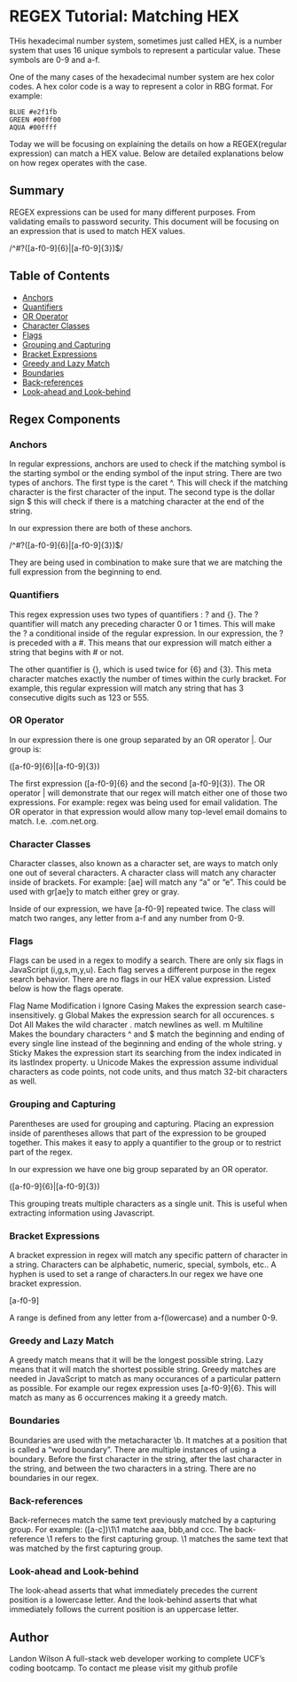 # REGEX Tutorial: Matching HEX
THis hexadecimal number system, sometimes just called HEX, is a number system that uses 16 unique symbols to represent a particular value. These symbols are 0-9 and a-f.
 
One of the many cases of the hexadecimal number system are hex color codes. A hex color code is a way to represent a color in RBG format. For example: 

```
BLUE #e2f1fb
GREEN #00ff00
AQUA #00ffff
```
 
Today we will be focusing on explaining the details on how a REGEX(regular expression) can match a HEX value. Below are detailed explanations below on how regex operates with the case.
 
## Summary
 
REGEX expressions can be used for many different purposes. From validating emails to password security. This document will be focusing on an expression that is used to match HEX values.
 
/^#?([a-f0-9]{6}|[a-f0-9]{3})$/
 
## Table of Contents
 
- [Anchors](#anchors)
- [Quantifiers](#quantifiers)
- [OR Operator](#or-operator)
- [Character Classes](#character-classes)
- [Flags](#flags)
- [Grouping and Capturing](#grouping-and-capturing)
- [Bracket Expressions](#bracket-expressions)
- [Greedy and Lazy Match](#greedy-and-lazy-match)
- [Boundaries](#boundaries)
- [Back-references](#back-references)
- [Look-ahead and Look-behind](#look-ahead-and-look-behind)
 
## Regex Components
 
### Anchors
 
In regular expressions, anchors are used to check if the matching symbol is the starting symbol or the ending symbol of the input string. There are two types of anchors. The first type is the caret ^. This will check if the matching character is the first character of the input. The second type is the dollar sign $ this will check if there is a matching character at the end of the string.
 
In our expression there are both of these anchors.
 
/^#?([a-f0-9]{6}|[a-f0-9]{3})$/
 
They are being used in combination to make sure that we are matching the full expression from the beginning to end. 
 
### Quantifiers
 
This regex expression uses two types of quantifiers : ? and {}.
The ? quantifier will match any preceding character 0 or 1 times. This will make the ? a conditional inside of the regular expression. In our expression, the ? is preceded with a #. This means that our expression will match either a string that begins with # or not.
 
The other quantifier is {}, which is used twice for {6} and {3}. This meta character matches exactly the number of times within the curly bracket. For example, this regular expression will match any string that has 3 consecutive digits such as 123 or 555.
 
### OR Operator
 
In our expression there is one group separated by an OR operator |. Our group is: 
 
([a-f0-9]{6}|[a-f0-9]{3})
 
The first expression ([a-f0-9]{6} and the second [a-f0-9]{3}). The OR operator | will demonstrate that our regex will match either one of those two expressions. For example: regex was being used for email validation. The OR operator in that expression would allow many top-level email domains to match. I.e. .com.net.org.
 
### Character Classes
 
Character classes, also known as a character set, are ways to match only one out of several characters. A character class will match any character inside of brackets. For example: [ae] will match any “a” or “e”. This could be used with gr[ae]y to match either grey or gray. 
 
Inside of our expression, we have [a-f0-9] repeated twice. The class will match two ranges, any letter from a-f and any number from 0-9. 
 
### Flags
 
Flags can be used in a regex to modify a search. There are only six flags in JavaScript (i,g,s,m,y,u). Each flag serves a different purpose in the regex search behavior. There are no flags in our HEX value expression.
Listed below is how the flags operate. 
 
Flag
Name
Modification
i
Ignore Casing
Makes the expression search case-insensitively.
g
Global
Makes the expression search for all occurences.
s
Dot All
Makes the wild character . match newlines as well.
m
Multiline
Makes the boundary characters ^ and $ match the beginning and ending of every single line instead of the beginning and ending of the whole string.
y
Sticky
Makes the expression start its searching from the index indicated in its lastIndex property.
u
Unicode
Makes the expression assume individual characters as code points, not code units, and thus match 32-bit characters as well.

 
 
 
### Grouping and Capturing
 
Parentheses are used for grouping and capturing. Placing an expression inside of parentheses allows that part of the expression to be grouped together. This makes it easy to apply a quantifier to the group or to restrict part of the regex.
 
In our expression we have one big group separated by an OR operator. 
 
([a-f0-9]{6}|[a-f0-9]{3})
 
 
This grouping treats multiple characters as a single unit. This is useful when extracting information using Javascript. 
 
### Bracket Expressions
 
A bracket expression in regex will match any specific pattern of character in a string. Characters can be alphabetic, numeric, special, symbols, etc.. A hyphen is used to set a range of characters.In our regex we have one bracket expression. 
 
[a-f0-9]
 
A range is defined from any letter from a-f(lowercase) and a number 0-9. 
 
### Greedy and Lazy Match
 
A greedy match means that it will be the longest possible string. Lazy means that it will match the shortest possible string. Greedy matches are needed in JavaScript to match as many occurances of a particular pattern as possible. For example our regex expression uses [a-f0-9]{6}. This will match as many as 6 occurrences making it a greedy match.
 
### Boundaries
 
Boundaries are used with the metacharacter \b. It matches at a position that is called a “word boundary”. There are multiple instances of using a boundary. Before the first character in the string, after the last character in the string, and between the two characters in a string. There are no boundaries in our regex.
 
### Back-references
 
Back-referneces match the same text previously matched by a capturing group. For example: ([a-c])\1\1 matche aaa, bbb,and ccc. The back-reference \1 refers to the first capturing group. \1 matches the same text that was matched by the first capturing group. 
 
### Look-ahead and Look-behind
 
The look-ahead asserts that what immediately precedes the current position is a lowercase letter. And the look-behind asserts that what immediately follows the current position is an uppercase letter.
 
 
## Author
 
Landon Wilson
A full-stack web developer working to complete UCF’s coding bootcamp. To contact me please visit my github profile 
 
